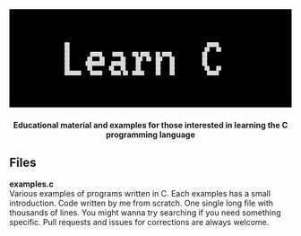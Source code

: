 <div align="center">
  
  <img src="./learnc.png" />
  
  <h4>Educational material and examples for those interested in learning the C programming language</h4>
  
</div>



<h2>Files</h2>

<strong>examples.c</strong><br>
Various examples of programs written in C. Each examples has a small introduction. Code written by me from scratch. One single long file with thousands of lines. You might wanna try searching if you need something specific. Pull requests and issues for corrections are always welcome. 
